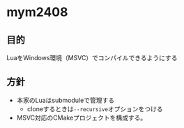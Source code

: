 # mym2408
## 目的
LuaをWindows環境（MSVC）でコンパイルできるようにする
## 方針
- 本家のLuaはsubmoduleで管理する
  - cloneするときは`--recursive`オプションをつける
- MSVC対応のCMakeプロジェクトを構成する。